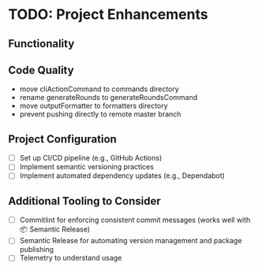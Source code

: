 # TODO: Project Enhancements

## Functionality

## Code Quality

- move cliActionCommand to commands directory
- rename generateRounds to generateRoundsCommand
- move outputFormatter to formatters directory
- prevent pushing directly to remote master branch

## Project Configuration

- [ ] Set up CI/CD pipeline (e.g., GitHub Actions)
- [ ] Implement semantic versioning practices
- [ ] Implement automated dependency updates (e.g., Dependabot)

## Additional Tooling to Consider

- [ ] Commitlint for enforcing consistent commit messages (works well with 📦 Semantic Release)
- [ ] Semantic Release for automating version management and package publishing
- [ ] Telemetry to understand usage
